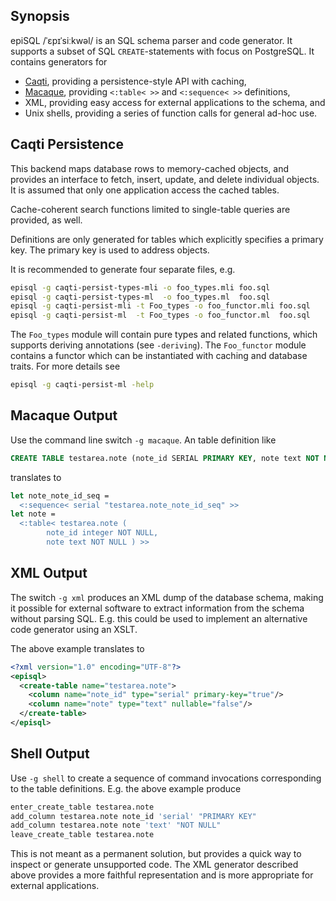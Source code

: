 ## Synopsis

epiSQL /ˈɛpɪˈsiːkwəl/ is an SQL schema parser and code generator.  It
supports a subset of SQL `CREATE`-statements with focus on PostgreSQL.  It
contains generators for

  * [Caqti][], providing a persistence-style API with caching,
  * [Macaque][], providing `<:table< >>` and `<:sequence< >>` definitions,
  * XML, providing easy access for external applications to the schema, and
  * Unix shells, providing a series of function calls for general ad-hoc use.

## Caqti Persistence

This backend maps database rows to memory-cached objects, and provides an
interface to fetch, insert, update, and delete individual objects.  It is
assumed that only one application access the cached tables.

Cache-coherent search functions limited to single-table queries are
provided, as well.

Definitions are only generated for tables which explicitly specifies a
primary key.  The primary key is used to address objects.

It is recommended to generate four separate files, e.g.

``` sh
episql -g caqti-persist-types-mli -o foo_types.mli foo.sql
episql -g caqti-persist-types-ml  -o foo_types.ml  foo.sql
episql -g caqti-persist-mli -t Foo_types -o foo_functor.mli foo.sql
episql -g caqti-persist-ml  -t Foo_types -o foo_functor.ml  foo.sql
```

The `Foo_types` module will contain pure types and related functions, which
supports deriving annotations (see `-deriving`).  The `Foo_functor` module
contains a functor which can be instantiated with caching and database
traits.  For more details see

``` sh
episql -g caqti-persist-ml -help
```

## Macaque Output

Use the command line switch `-g macaque`.  An table definition like

``` sql
CREATE TABLE testarea.note (note_id SERIAL PRIMARY KEY, note text NOT NULL);
```

translates to

``` ocaml
let note_note_id_seq =
  <:sequence< serial "testarea.note_note_id_seq" >>
let note =
  <:table< testarea.note (
        note_id integer NOT NULL,
        note text NOT NULL ) >>
```

## XML Output

The switch `-g xml` produces an XML dump of the database schema, making it
possible for external software to extract information from the schema
without parsing SQL.  E.g. this could be used to implement an alternative
code generator using an XSLT.

The above example translates to

``` xml
<?xml version="1.0" encoding="UTF-8"?>
<episql>
  <create-table name="testarea.note">
    <column name="note_id" type="serial" primary-key="true"/>
    <column name="note" type="text" nullable="false"/>
  </create-table>
</episql>
```

## Shell Output

Use `-g shell` to create a sequence of command invocations corresponding to
the table definitions.  E.g. the above example produce

``` sh
enter_create_table testarea.note
add_column testarea.note note_id 'serial' "PRIMARY KEY"
add_column testarea.note note 'text' "NOT NULL"
leave_create_table testarea.note
```

This is not meant as a permanent solution, but provides a quick way to
inspect or generate unsupported code.  The XML generator described above
provides a more faithful representation and is more appropriate for external
applications.


[Caqti]: https://github.com/paurkedal/ocaml-caqti
[Macaque]: http://ocsigen.org/macaque/
